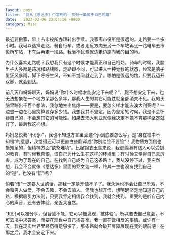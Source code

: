 ```yaml
---
layout: post
title:  "我从《悉达多》中学到的——找到一条属于自己的路"
date:   2023-02-06 23:04:16 +0900
category: Misc
---
```






最近要搬家，早上去市役所办理转出手续。我家离市役所是很远的，走路要一个多小时。我可以选择走路，骑自行车，或者走反方向去另一个车站再坐一路电车去市役所车站，下车后再走一段路。我毫不犹豫就边走边跑向我的目的地。

为什么喜欢走路呢？我想我只有这个时候才能真正和自己相处。骑车的时候，我脑里子大多都是路况和路线图，走路却不同，可以进入一种无我的状态，经常是脑子里狂风暴雨，脚下呼呼生风，不知不觉间就走到了。哪怕是很远的路，只要我迈开双脚，就会到达。

前几天和妈妈聊天，妈妈说“你什么时候才能安定下来呢？”，我不想安定下来，也无法想象在一个地方呆那么多年，那我人生的其它可能性就全都消失不见。我的头脑里蹦出千百个想法，我忽地生出焦虑——要是，要怎么样才能去澳大利亚呢？一边想一边在心里换算要存多少钱。我想我并不坚定。因为坚定的时候，我是不会怀疑自己的，不会想其它的可能性。如果去澳大利亚就像我决定不婚不育那样坚定就好了，最后我这样想。

妈妈总说我“不识ju”，我也不知道方言里面这个ju到底要怎么写，是“身在福中不知福”的意思，我觉得还可以更直白些翻译成“你别给脸不要脸”！我物质方面倒也挺知足的，但精神方面“欲壑难填”。比起锦衣玉食来说，我更羡慕有钱人可以受到的教育。有时候我真恨，恨自己为什么生在这样的环境里；有时候又觉得自己真厉害，成为了现在的自己。在找到自己成为自己这条路上，我从没停下过，我突然想，我会不会就像《悉达多》里面的乔文达一样，终其一生也没有找到自己的“道”，也没有“悟”呢？

倘若“悟”一定要入世的话，那我一定是开悟不了了。我永远也不会让自己堕落，不会和男人做爱，不会去赌，不会去骗人。但我也想开悟，想明确坚定地知道自己的路，根据吸引力法则，只要我坚定相信我会找到，我就会找到。重要的是听自己内心的声音，还有去体验，亲近大自然。

“知识可以被分享，但智慧不能，它可以被发现，被体验”。所以要去自己意会，不可去书中求答案，而要在现世中自己找答案。我一直在做相反的事情。或许有一天，我在现实世界里经历得足够多了，那条路就会破开屏障展现在我的眼前吧！在那之后，我才会安定下来。